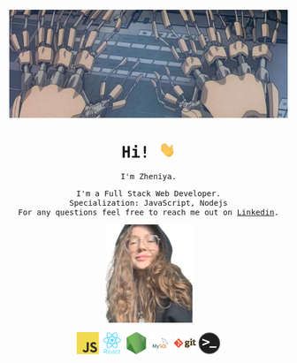 <p align="center">
  <img src="https://github.com/Gabriellji/Gabriellji/blob/main/assets/header.png?raw=true" alt="banner"/>
</p>
<h1 align='center'><samp> Hi! <img src="https://raw.githubusercontent.com/Gabriellji/Gabriellji/master/assets/wave.gif" width="30px"></h1>
<p align='center'><samp>
I'm Zheniya.
</p>
<p align='center'><samp>I'm a Full Stack Web Developer.<br/>Specialization: JavaScript, Nodejs<br/>For any questions feel free to reach me out on <a href="https://www.linkedin.com/in/evgeniya-gabrikova/">Linkedin</a>.</p>

<p align="center">
  <img src="https://github.com/Gabriellji/Gabriellji/blob/main/assets/avatar.png?raw=true" alt="avatar"/>
</p>
<p align='center'>
 <code><img height="40" src="https://raw.githubusercontent.com/github/explore/80688e429a7d4ef2fca1e82350fe8e3517d3494d/topics/javascript/javascript.png"></code> <code><img height="40" src="https://raw.githubusercontent.com/devicons/devicon/master/icons/react/react-original-wordmark.svg"></code> <code><img height="40" src="https://raw.githubusercontent.com/github/explore/80688e429a7d4ef2fca1e82350fe8e3517d3494d/topics/nodejs/nodejs.png"></code> <code><img height="40" src="https://raw.githubusercontent.com/github/explore/80688e429a7d4ef2fca1e82350fe8e3517d3494d/topics/mysql/mysql.png"></code> <code><img height="40" src="https://raw.githubusercontent.com/github/explore/80688e429a7d4ef2fca1e82350fe8e3517d3494d/topics/git/git.png"></code>  <code><img height="40" src="https://raw.githubusercontent.com/github/explore/80688e429a7d4ef2fca1e82350fe8e3517d3494d/topics/terminal/terminal.png"></code></p>

